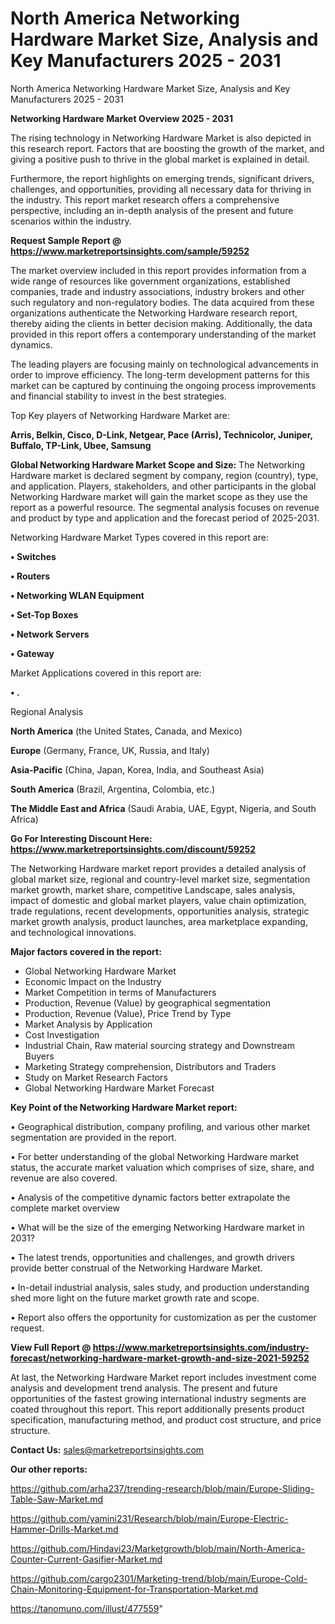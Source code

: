 # North America Networking Hardware Market Size, Analysis and Key Manufacturers 2025 - 2031
North America Networking Hardware Market Size, Analysis and Key Manufacturers 2025 - 2031

<Strong> Networking Hardware Market Overview 2025 - 2031</strong>

The rising technology in Networking Hardware Market is also depicted in this research report. Factors that are boosting the growth of the market, and giving a positive push to thrive in the global market is explained in detail.

Furthermore, the report highlights on emerging trends, significant drivers, challenges, and opportunities, providing all necessary data for thriving in the industry. This report market research offers a comprehensive perspective, including an in-depth analysis of the present and future scenarios within the industry.

<strong>Request Sample Report @ <a href=https://www.marketreportsinsights.com/sample/59252>https://www.marketreportsinsights.com/sample/59252</a></strong>

The market overview included in this report provides information from a wide range of resources like government organizations, established companies, trade and industry associations, industry brokers and other such regulatory and non-regulatory bodies. The data acquired from these organizations authenticate the Networking Hardware research report, thereby aiding the clients in better decision making. Additionally, the data provided in this report offers a contemporary understanding of the market dynamics.

The leading players are focusing mainly on technological advancements in order to improve efficiency. The long-term development patterns for this market can be captured by continuing the ongoing process improvements and financial stability to invest in the best strategies.

Top Key players of Networking Hardware Market are:

<strong>Arris, Belkin, Cisco, D-Link, Netgear, Pace (Arris), Technicolor, Juniper, Buffalo, TP-Link, Ubee, Samsung</strong>

<strong><b>Global Networking Hardware Market Scope and Size:</b></strong>
The Networking Hardware market is declared segment by company, region (country), type, and application. Players, stakeholders, and other participants in the global Networking Hardware market will gain the market scope as they use the report as a powerful resource. The segmental analysis focuses on revenue and product by type and application and the forecast period of 2025-2031.

Networking Hardware Market Types covered in this report are:

<strong>• Switches

• Routers

• Networking WLAN Equipment

• Set-Top Boxes

• Network Servers

• Gateway</strong>

Market Applications covered in this report are:

<strong>• .</strong> 

Regional Analysis

<strong>North America</strong> (the United States, Canada, and Mexico)

<strong>Europe</strong> (Germany, France, UK, Russia, and Italy)

<strong>Asia-Pacific</strong> (China, Japan, Korea, India, and Southeast Asia)

<strong>South America</strong> (Brazil, Argentina, Colombia, etc.)

<strong>The Middle East and Africa</strong> (Saudi Arabia, UAE, Egypt, Nigeria, and South Africa)

<strong>Go For Interesting Discount Here: <a href=https://www.marketreportsinsights.com/discount/59252>https://www.marketreportsinsights.com/discount/59252</a></strong>

The Networking Hardware market report provides a detailed analysis of global market size, regional and country-level market size, segmentation market growth, market share, competitive Landscape, sales analysis, impact of domestic and global market players, value chain optimization, trade regulations, recent developments, opportunities analysis, strategic market growth analysis, product launches, area marketplace expanding, and technological innovations.

<strong><b>Major factors covered in the report:</b></strong>
<ul>
  <li>Global Networking Hardware Market </li>
  <li>Economic Impact on the Industry</li>
  <li>Market Competition in terms of Manufacturers</li>
  <li>Production, Revenue (Value) by geographical segmentation</li>
  <li>Production, Revenue (Value), Price Trend by Type</li>
  <li>Market Analysis by Application</li>
  <li>Cost Investigation</li>
  <li>Industrial Chain, Raw material sourcing strategy and Downstream Buyers</li>
  <li>Marketing Strategy comprehension, Distributors and Traders</li>
  <li>Study on Market Research Factors</li>
  <li>Global Networking Hardware Market Forecast</li>
</ul>

<strong><b>Key Point of the Networking Hardware Market report:</b></strong>

• Geographical distribution, company profiling, and various other market segmentation are provided in the report.

• For better understanding of the global Networking Hardware market status, the accurate market valuation which comprises of size, share, and revenue are also covered.

• Analysis of the competitive dynamic factors better extrapolate the complete market overview

• What will be the size of the emerging Networking Hardware market in 2031?

• The latest trends, opportunities and challenges, and growth drivers provide better construal of the Networking Hardware Market.

• In-detail industrial analysis, sales study, and production understanding shed more light on the future market growth rate and scope.

• Report also offers the opportunity for customization as per the customer request.

<strong><b>View Full Report @ <a href=https://www.marketreportsinsights.com/industry-forecast/networking-hardware-market-growth-and-size-2021-59252>https://www.marketreportsinsights.com/industry-forecast/networking-hardware-market-growth-and-size-2021-59252</a></b></strong>


At last, the Networking Hardware Market report includes investment come analysis and development trend analysis. The present and future opportunities of the fastest growing international industry segments are coated throughout this report. This report additionally presents product specification, manufacturing method, and product cost structure, and price structure.

<strong>Contact Us:</strong>
sales@marketreportsinsights.com

<strong>Our other reports:</strong>

<a href=https://github.com/arha237/trending-research/blob/main/Europe-Sliding-Table-Saw-Market.md>https://github.com/arha237/trending-research/blob/main/Europe-Sliding-Table-Saw-Market.md</a>

<a href=https://github.com/yamini231/Research/blob/main/Europe-Electric-Hammer-Drills-Market.md>https://github.com/yamini231/Research/blob/main/Europe-Electric-Hammer-Drills-Market.md</a>

<a href=https://github.com/Hindavi23/Marketgrowth/blob/main/North-America-Counter-Current-Gasifier-Market.md>https://github.com/Hindavi23/Marketgrowth/blob/main/North-America-Counter-Current-Gasifier-Market.md</a>

<a href=https://github.com/cargo2301/Marketing-trend/blob/main/Europe-Cold-Chain-Monitoring-Equipment-for-Transportation-Market.md>https://github.com/cargo2301/Marketing-trend/blob/main/Europe-Cold-Chain-Monitoring-Equipment-for-Transportation-Market.md</a>

<a href=https://tanomuno.com/illust/477559>https://tanomuno.com/illust/477559</a>"
